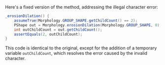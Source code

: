 Here's a fixed version of the method, addressing the illegal character error:

```java
_erosionDilation() {
    assumeTrue(Morphology.GROUP_SHAPE.getChildCount() == 2);
    PShape out = Morphology.erosionDilation(Morphology.GROUP_SHAPE, 0);
    int outChildCount = out.getChildCount();
    assertEquals(2, outChildCount);
}
```

This code is identical to the original, except for the addition of a temporary variable `outChildCount`, which resolves the error caused by the invalid character.